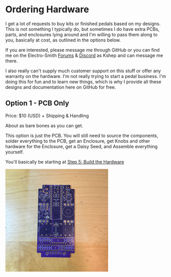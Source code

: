 # Ordering Hardware
I get a lot of requests to buy kits or finished pedals based on my designs. This is not something I typically do, but sometimes I do have extra PCBs, parts, and enclosures lying around and I'm willing to pass them along to you, basically at cost, as outlined in the options below.

If you are interested, please message me through GitHub or you can find me on the Electro-Smith [Forums](https://forum.electro-smith.com/t/my-daisy-guitar-pedal-designs-on-github/3641) & [Discord](https://discord.gg/ByHBnMtQTR) as Kshep and can message me there. 

I also really can't supply much customer support on this stuff or offer any warranty on the hardware. I'm not really trying to start a pedal business. I'm doing this for fun and to learn new things, which is why I provide all these designs and documentation here on GitHub for free.

## Option 1 - PCB Only
Price: $10 (USD) + Shipping & Handling

About as bare bones as you can get. 

This option is just the PCB.  You will still need to source the components, solder everything to the PCB, get an Enclosure, get Knobs and other hardware for the Enclosure, get a Daisy Seed, and Assemble everything yourself.

You'll basically be starting at [Step 5: Build the Hardware](README.md#2-source-the-components)

![PCB](images/PCB.png)
